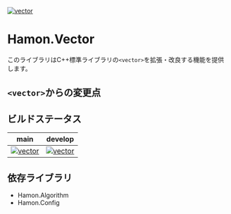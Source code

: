 ﻿[![vector](https://github.com/shibainuudon/HamonCore/actions/workflows/vector.yml/badge.svg)](https://github.com/shibainuudon/HamonCore/actions/workflows/vector.yml)

# Hamon.Vector

このライブラリはC++標準ライブラリの`<vector>`を拡張・改良する機能を提供します。

## `<vector>`からの変更点

## ビルドステータス

| main | develop |
| ---- | ------- |
|[![vector](https://github.com/shibainuudon/HamonCore/actions/workflows/vector.yml/badge.svg?branch=main)](https://github.com/shibainuudon/HamonCore/actions/workflows/vector.yml)|[![vector](https://github.com/shibainuudon/HamonCore/actions/workflows/vector.yml/badge.svg?branch=develop)](https://github.com/shibainuudon/HamonCore/actions/workflows/vector.yml)|

## 依存ライブラリ

* Hamon.Algorithm
* Hamon.Config
